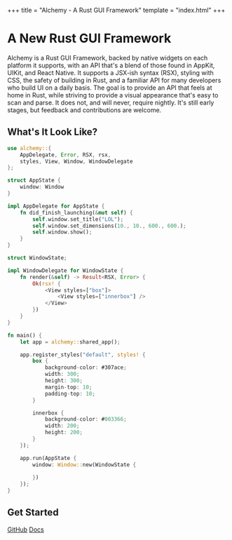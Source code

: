 +++
title = "Alchemy - A Rust GUI Framework"
template = "index.html"
+++

# A New Rust GUI Framework
Alchemy is a Rust GUI Framework, backed by native widgets on each platform it supports, with an API that's a blend of those found in AppKit, UIKit, and React Native. It supports a JSX-ish syntax (RSX), styling with CSS, the safety of building in Rust, and a familiar API for many developers who build UI on a daily basis. The goal is to provide an API that feels at home in Rust, while striving to provide a visual appearance that's easy to scan and parse. It does not, and will never, require nightly. It's still early stages, but feedback and contributions are welcome.


## What's It Look Like?
``` rust
use alchemy::{
    AppDelegate, Error, RSX, rsx, 
    styles, View, Window, WindowDelegate
};

struct AppState {
    window: Window
}

impl AppDelegate for AppState {
    fn did_finish_launching(&mut self) {
        self.window.set_title("LOL");
        self.window.set_dimensions(10., 10., 600., 600.);
        self.window.show();
    }
}

struct WindowState;

impl WindowDelegate for WindowState {
    fn render(&self) -> Result<RSX, Error> {
        Ok(rsx! {
            <View styles=["box"]>
                <View styles=["innerbox"] />
            </View>
        })
    }
}

fn main() {
    let app = alchemy::shared_app();

    app.register_styles("default", styles! {
        box {
            background-color: #307ace;
            width: 300;
            height: 300;
            margin-top: 10;
            padding-top: 10;
        }

        innerbox {
            background-color: #003366;
            width: 200;
            height: 200;
        }
    });

    app.run(AppState {
        window: Window::new(WindowState {
        
        })
    });
}
```

<div id="tempGetStarted">
<h2>Get Started</h2>
<a href="https://github.com/ryanmcgrath/alchemy/" title="Browse the Alchemy Source Code on GitHub" class="getStartedBtn gh">GitHub</a>
<a href="https://docs.rs/alchemy/" title="Read the Alchemy Documentation on docs.rs" class="getStartedBtn">Docs</a>
</div>
